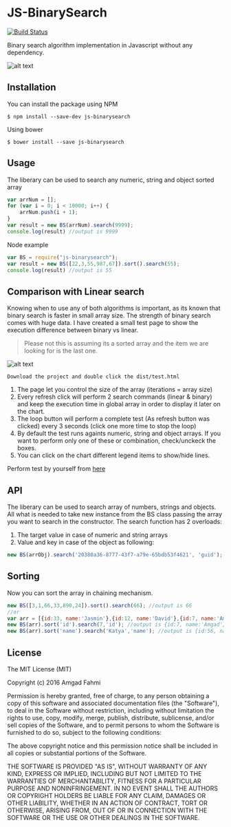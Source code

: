 # JS-BinarySearch 
[![Build Status](https://travis-ci.org/amgadfahmi/js-binarysearch.svg?branch=master)](https://travis-ci.org/amgadfahmi/js-binarysearch)

Binary search algorithm implementation in Javascript without any dependency.

![alt text](https://amgadfahmi.files.wordpress.com/2016/05/binarysearch1.jpg "Javascript Binary Search")


## Installation

You can install the package using NPM 
```
$ npm install --save-dev js-binarysearch
```
Using bower
```
$ bower install --save js-binarysearch
```

## Usage
The liberary can be used to search any numeric, string and object sorted array
```javascript
var arrNum = [];
for (var i = 0; i < 10000; i++) {
    arrNum.push(i + 1);
}
var result = new BS(arrNum).search(9999);
console.log(result) //output is 9999
```
Node example 
```javascript
var BS = require("js-binarysearch");
var result = new BS([22,3,55,987,67]).sort().search(55);
console.log(result) //output is 55
```

## Comparison with Linear search 
Knowing when to use any of both algorithms is important, as its known that binary search is faster in small array size. The strength of binary search comes with huge data. I have created a small test page to show the execution difference between binary vs linear.
> Please not this is assuming its a sorted array and the item we are looking for is the last one. 

![alt text](https://amgadfahmi.files.wordpress.com/2016/05/screenshot-19.png "Binary Search vs Linear Search")

```
Download the project and double click the dist/test.html 
```
1. The page let you control the size of the array (iterations = array size)
2. Every refresh click will perform 2 search commands (linear & binary) and keep the execution time in global array in order to display it later on the chart. 
3. The loop button will perform a complete test (As refresh button was clicked) every 3 seconds (click one more time to stop the loop)
4. By default the test runs againts numeric, string and object arrays. If you want to perform only one of these or combination, check/unckeck the boxes. 
5. You can click on the chart different legend items to show/hide lines. 

Perform test by yourself from [here](http://bit.ly/binaryvslinear)

## API
The liberary can be used to search array of numbers, strings and objects. All what is needed to take new instance from the BS class passing the array you want to search in the constructor. 
The search function has 2 overloads:
1. The target value in case of numeric and string arrays 
2. Value and key in case of the object as following:
```javascript
new BS(arrObj).search('20380a36-8777-43f7-a79e-65bdb53f4621', 'guid');
```
## Sorting 
Now you can sort the array in chaining mechanism. 
```javascript
new BS([3,1,66,33,890,24]).sort().search(66); //output is 66 
//or 
var arr = [{id:33, name:'Jasmin'},{id:12, name:'David'},{id:7, name:'Amgad'},{id:56, name:'Katya'}];
new BS(arr).sort('id').search(7,'id'); //output is {id:7, name:'Amgad'}
new BS(arr).sort('name').search('Katya','name'); //output is {id:56, name:'Katya'}

```
## License

The MIT License (MIT)

Copyright (c) 2016 Amgad Fahmi

Permission is hereby granted, free of charge, to any person obtaining a copy
of this software and associated documentation files (the "Software"), to deal
in the Software without restriction, including without limitation the rights
to use, copy, modify, merge, publish, distribute, sublicense, and/or sell
copies of the Software, and to permit persons to whom the Software is
furnished to do so, subject to the following conditions:

The above copyright notice and this permission notice shall be included in all
copies or substantial portions of the Software.

THE SOFTWARE IS PROVIDED "AS IS", WITHOUT WARRANTY OF ANY KIND, EXPRESS OR
IMPLIED, INCLUDING BUT NOT LIMITED TO THE WARRANTIES OF MERCHANTABILITY,
FITNESS FOR A PARTICULAR PURPOSE AND NONINFRINGEMENT. IN NO EVENT SHALL THE
AUTHORS OR COPYRIGHT HOLDERS BE LIABLE FOR ANY CLAIM, DAMAGES OR OTHER
LIABILITY, WHETHER IN AN ACTION OF CONTRACT, TORT OR OTHERWISE, ARISING FROM,
OUT OF OR IN CONNECTION WITH THE SOFTWARE OR THE USE OR OTHER DEALINGS IN THE
SOFTWARE.